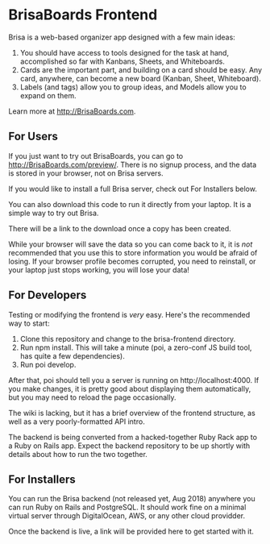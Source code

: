 # BrisaBoards Frontend

Brisa is a web-based organizer app designed with a few main ideas:

1. You should have access to tools designed for the task at hand, accomplished so far with Kanbans, Sheets, and Whiteboards.
2. Cards are the important part, and building on a card should be easy. Any card, anywhere, can become a new board (Kanban, Sheet, Whiteboard).
3. Labels (and tags) allow you to group ideas, and Models allow you to expand on them.

Learn more at http://BrisaBoards.com.

## For Users

If you just want to try out BrisaBoards, you can go to http://BrisaBoards.com/preview/. There is no signup process, and the data is stored in your browser, not on Brisa servers.

If you would like to install a full Brisa server, check out For Installers below.

You can also download this code to run it directly from your laptop. It is a simple way to try out Brisa.

There will be a link to the download once a copy has been created.

While your browser will save the data so you can come back to it, it is _not_ recommended that you use this to store information you would be afraid of losing. If your browser profile becomes corrupted, you need to reinstall, or your laptop just stops working, you will lose your data!

## For Developers

Testing or modifying the frontend is _very_ easy. Here's the recommended way to start:

1. Clone this repository and change to the brisa-frontend directory.
2. Run npm install. This will take a minute (poi, a zero-conf JS build tool, has quite a few dependencies).
3. Run poi develop.

After that, poi should tell you a server is running on http://localhost:4000. If you make changes, it is pretty good about displaying them automatically, but you may need to reload the page occasionally.

The wiki is lacking, but it has a brief overview of the frontend structure, as well as a very poorly-formatted API intro.

The backend is being converted from a hacked-together Ruby Rack app to a Ruby on Rails app. Expect the backend repository to be up shortly with details about how to run the two together.

## For Installers

You can run the Brisa backend (not released yet, Aug 2018) anywhere you can run Ruby on Rails and PostgreSQL. It should work fine on a minimal virtual server through DigitalOcean, AWS, or any other cloud providder.

Once the backend is live, a link will be provided here to get started with it.
